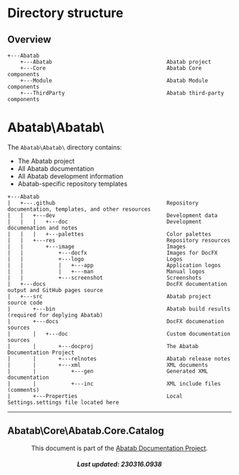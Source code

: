 # Directory structure

## Overview

```#text
+---Abatab
    +---Abatab                                    Abatab project
    +---Core                                      Abatab Core components
    +---Module                                    Abatab Module components
    +---ThirdParty                                Abatab third-party components
```

<!--
|-------------------------------------------------|------------------------------------------------------------------------------|
-->

# Abatab\Abatab\

The `Abatab\Abatab\` directory contains:

* The Abatab project
* All Abatab documentation
* All Abatab development information
* Abatab-specific repository templates

```#text
+---Abatab
|   +---.github                                   Repository documentation, templates, and other resources
|   |   +---dev                                   Development data
|   |   |   +---doc                               Development documenation and notes
|   |   |   +---palettes                          Color palettes
|   |   +---res                                   Repository resources
|   |       +---image                             Images
|   |           +---docfx                         Images for DocFX
|   |           +---logo                          Logos
|   |           |   +---app                       Application logos
|   |           |   +---man                       Manual logos
|   |           +---screenshot                    Screenshots
|   +---docs                                      DocFX documentation output and GitHub pages source
|   +---src                                       Abatab project source code
|       +---bin                                   Abatab build results (required for deplying Abatab)
|       +---docs                                  DocFX documenation sources
|       |   +---doc                               Custom documentation sources
|       |       +---docproj                       The Abatab Documentation Project
|       |       +---relnotes                      Abatab release notes
|       |       +---xml                           XML documents
|       |           +---gen                       Generated XML documentation
|       |           +---inc                       XML include files (comments)
|       +---Properties                            Local Settings.settings file located here
```

<!--
|-------------------------------------------------|------------------------------------------------------------------------------|
-->

***

## Abatab\Core\Abatab.Core.Catalog









<div align="center">

  This document is part of the [Abatab Documentation Project](../Abatab%20Documentation%20Project.md).

  <h5>
    Last updated: 230316.0938
  </h5>

</div>
